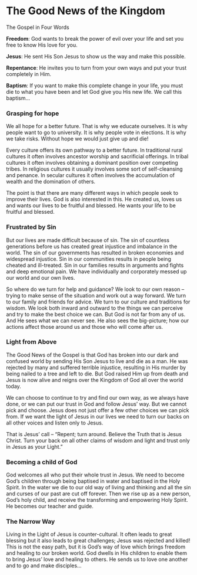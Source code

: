 # The Good News of the Kingdom

The Gospel in Four Words

**Freedom**: God wants to break the power of evil over your life and set you free to know His love for you.

**Jesus**: He sent His Son Jesus to show us the way and make this possible.

**Repentance**: He invites you to turn from your own ways and put your trust completely in Him.

**Baptism**: If you want to make this complete change in your life, you must die to what you have been and let God give you His new life. We call this baptism...

### Grasping for hope

We all hope for a better future. That is why we educate ourselves. It is why people want to go to university. It is why people vote in elections. It is why we take risks. Without hope we would just give up and die!

Every culture offers its own pathway to a better future. In traditional rural cultures it often involves ancestor worship and sacrificial offerings. In tribal cultures it often involves obtaining a dominant position over competing tribes. In religious cultures it usually involves some sort of self-cleansing and penance. In secular cultures it often involves the accumulation of wealth and the domination of others.

The point is that there are many different ways in which people seek to improve their lives. God is also interested in this. He created us, loves us and wants our lives to be fruitful and blessed. He wants your life to be fruitful and blessed.

### Frustrated by Sin

But our lives are made difficult because of sin. The sin of countless generations before us has created great injustice and imbalance in the world. The sin of our governments has resulted in broken economies and widespread injustice. Sin in our communities results in people being cheated and ill-treated. Sin in our families results in arguments and fights and deep emotional pain. We have individually and corporately messed up our world and our own lives.

So where do we turn for help and guidance? We look to our own reason – trying to make sense of the situation and work out a way forward. We turn to our family and friends for advice. We turn to our culture and traditions for wisdom. We look both inward and outward to the things we can perceive and try to make the best choice we can. But God is not far from any of us. And He sees what we can never see. He also sees the big-picture; how our actions affect those around us and those who will come after us.

### Light from Above

The Good News of the Gospel is that God has broken into our dark and confused world by sending His Son Jesus to live and die as a man. He was rejected by many and suffered terrible injustice, resulting in His murder by being nailed to a tree and left to die. But God raised Him up from death and Jesus is now alive and reigns over the Kingdom of God all over the world today.

We can choose to continue to try and find our own way, as we always have done, or we can put our trust in God and follow Jesus’ way. But we cannot pick and choose. Jesus does not just offer a few other choices we can pick from. If we want the light of Jesus in our lives we need to turn our backs on all other voices and listen only to Jesus.

That is Jesus’ call – “Repent; turn around. Believe the Truth that is Jesus Christ. Turn your back on all other claims of wisdom and light and trust only in Jesus as your Light.”

### Becoming a child of God

God welcomes all who put their whole trust in Jesus. We need to become God’s children through being baptised in water and baptised in the Holy Spirit. In the water we die to our old way of living and thinking and all the sin and curses of our past are cut off forever. Then we rise up as a new person, God’s holy child, and receive the transforming and empowering Holy Spirit. He becomes our teacher and guide.

### The Narrow Way

Living in the Light of Jesus is counter-cultural. It often leads to great blessing but it also leads to great challenges; Jesus was rejected and killed! This is not the easy path, but it is God’s way of love which brings freedom and healing to our broken world. God dwells in His children to enable them to bring Jesus’ love and healing to others. He sends us to love one another and to go and make disciples…
